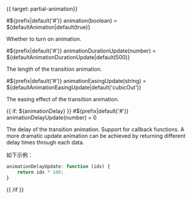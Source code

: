 {{ target: partial-animation}}

#${prefix|default('#')} animation(boolean) = ${defaultAnimation|default(true)}

Whether to turn on animation.

#${prefix|default('#')} animationDurationUpdate(number) = ${defaultAnimationDurationUpdate|default(500)}

The length of the transition animation.

#${prefix|default('#')} animationEasingUpdate(string) = ${defaultAnimationEasingUpdate|default('cubicOut')}

The easing effect of the transition animation.

{{ if: ${animationDelay} }}
#${prefix|default('#')} animationDelayUpdate(number) = 0

The delay of the transition animation. Support for callback functions. A more dramatic update animation can be achieved by returning different delay times through each data.

如下示例：
```js
animationDelayUpdate: function (idx) {
    return idx * 100;
}
```

{{ /if }}